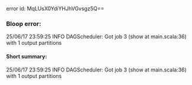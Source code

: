 error id: MqLUsX0YdiYHJhVGvsgz5Q==
### Bloop error:

25/06/17 23:59:25 INFO DAGScheduler: Got job 3 (show at main.scala:36) with 1 output partitions
#### Short summary: 

25/06/17 23:59:25 INFO DAGScheduler: Got job 3 (show at main.scala:36) with 1 output partitions